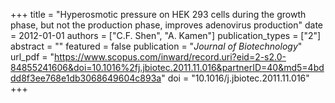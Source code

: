 +++
title = "Hyperosmotic pressure on HEK 293 cells during the growth phase, but not the production phase, improves adenovirus production"
date = 2012-01-01
authors = ["C.F. Shen", "A. Kamen"]
publication_types = ["2"]
abstract = ""
featured = false
publication = "*Journal of Biotechnology*"
url_pdf = "https://www.scopus.com/inward/record.uri?eid=2-s2.0-84855241606&doi=10.1016%2fj.jbiotec.2011.11.016&partnerID=40&md5=4bddd8f3ee768e1db3068649604c893a"
doi = "10.1016/j.jbiotec.2011.11.016"
+++

